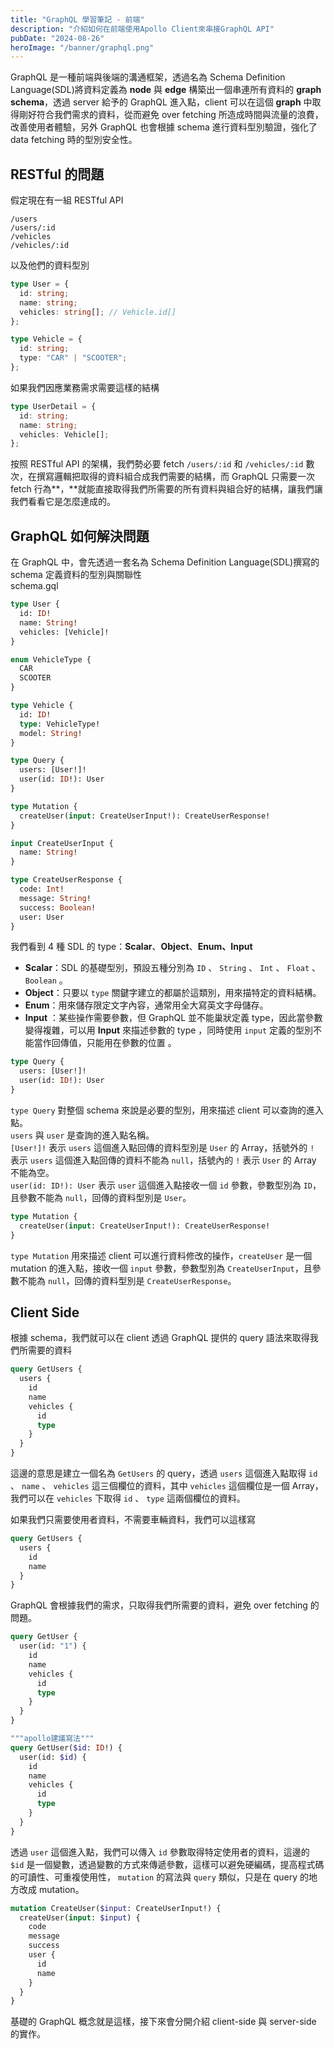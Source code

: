 ```yaml
---
title: "GraphQL 學習筆記 - 前端"
description: "介紹如何在前端使用Apollo Client來串接GraphQL API"
pubDate: "2024-08-26"
heroImage: "/banner/graphql.png"
---
```


GraphQL 是一種前端與後端的溝通框架，透過名為 Schema Definition Language(SDL)將資料定義為 **node** 與 **edge** 構築出一個串連所有資料的 **graph schema**，透過 server 給予的 GraphQL 進入點，client 可以在這個 **graph** 中取得剛好符合我們需求的資料，從而避免 over fetching 所造成時間與流量的浪費，改善使用者體驗，另外 GraphQL 也會根據 schema 進行資料型別驗證，強化了 data fetching 時的型別安全性。

## RESTful 的問題

假定現在有一組 RESTful API

```plaintext
/users
/users/:id
/vehicles
/vehicles/:id
```

以及他們的資料型別

```typescript
type User = {
  id: string;
  name: string;
  vehicles: string[]; // Vehicle.id[]
};

type Vehicle = {
  id: string;
  type: "CAR" | "SCOOTER";
};
```

如果我們因應業務需求需要這樣的結構

```typescript
type UserDetail = {
  id: string;
  name: string;
  vehicles: Vehicle[];
};
```

按照 RESTful API 的架構，我們勢必要 fetch `/users/:id` 和 `/vehicles/:id` 數次，在撰寫邏輯把取得的資料組合成我們需要的結構，而 GraphQL 只需要一次 fetch 行為**，**就能直接取得我們所需要的所有資料與組合好的結構，讓我們讓我們看看它是怎麼達成的。

## GraphQL 如何解決問題

在 GraphQL 中，會先透過一套名為 Schema Definition Language(SDL)撰寫的 schema 定義資料的型別與關聯性  
schema.gql

```graphql
type User {
  id: ID!
  name: String!
  vehicles: [Vehicle]!
}

enum VehicleType {
  CAR
  SCOOTER
}

type Vehicle {
  id: ID!
  type: VehicleType!
  model: String!
}

type Query {
  users: [User!]!
  user(id: ID!): User
}

type Mutation {
  createUser(input: CreateUserInput!): CreateUserResponse!
}

input CreateUserInput {
  name: String!
}

type CreateUserResponse {
  code: Int!
  message: String!
  success: Boolean!
  user: User
}
```

我們看到 4 種 SDL 的 type：**Scalar**、**Object**、**Enum、Input**

- **Scalar**：SDL 的基礎型別，預設五種分別為 `ID` 、 `String` 、 `Int` 、 `Float` 、 `Boolean` 。
- **Object**：只要以 `type` 關鍵字建立的都屬於這類別，用來描特定的資料結構。
- **Enum**：用來儲存限定文字內容，通常用全大寫英文字母儲存。
- **Input** ：某些操作需要參數，但 GraphQL 並不能巢狀定義 type，因此當參數變得複雜，可以用 **Input** 來描述參數的 type ，同時使用 `input` 定義的型別不能當作回傳值，只能用在參數的位置 。

```graphql
type Query {
  users: [User!]!
  user(id: ID!): User
}
```

`type Query` 對整個 schema 來說是必要的型別，用來描述 client 可以查詢的進入點。  
`users` 與 `user` 是查詢的進入點名稱。  
`[User!]!` 表示 `users` 這個進入點回傳的資料型別是 `User` 的 Array，括號外的 `!` 表示 `users` 這個進入點回傳的資料不能為 `null`，括號內的 `!` 表示 `User` 的 Array 不能為空。  
`user(id: ID!): User` 表示 `user` 這個進入點接收一個 `id` 參數，參數型別為 `ID`，且參數不能為 `null`，回傳的資料型別是 `User`。

```graphql
type Mutation {
  createUser(input: CreateUserInput!): CreateUserResponse!
}
```

`type Mutation` 用來描述 client 可以進行資料修改的操作，`createUser` 是一個 mutation 的進入點，接收一個 `input` 參數，參數型別為 `CreateUserInput`，且參數不能為 `null`，回傳的資料型別是 `CreateUserResponse`。

## Client Side

根據 schema，我們就可以在 client 透過 GraphQL 提供的 query 語法來取得我們所需要的資料

```graphql
query GetUsers {
  users {
    id
    name
    vehicles {
      id
      type
    }
  }
}
```

這邊的意思是建立一個名為 `GetUsers` 的 query，透過 `users` 這個進入點取得 `id` 、 `name` 、 `vehicles` 這三個欄位的資料，其中 `vehicles` 這個欄位是一個 Array，我們可以在 `vehicles` 下取得 `id` 、 `type` 這兩個欄位的資料。

如果我們只需要使用者資料，不需要車輛資料，我們可以這樣寫

```graphql
query GetUsers {
  users {
    id
    name
  }
}
```

GraphQL 會根據我們的需求，只取得我們所需要的資料，避免 over fetching 的問題。

```graphql
query GetUser {
  user(id: "1") {
    id
    name
    vehicles {
      id
      type
    }
  }
}

"""apollo建議寫法"""
query GetUser($id: ID!) {
  user(id: $id) {
    id
    name
    vehicles {
      id
      type
    }
  }
}

```

透過 `user` 這個進入點，我們可以傳入 `id` 參數取得特定使用者的資料，這邊的 `$id` 是一個變數，透過變數的方式來傳遞參數，這樣可以避免硬編碼，提高程式碼的可讀性、可重複使用性， `mutation` 的寫法與 `query` 類似，只是在 query 的地方改成 mutation。

```graphql
mutation CreateUser($input: CreateUserInput!) {
  createUser(input: $input) {
    code
    message
    success
    user {
      id
      name
    }
  }
}
```

基礎的 GraphQL 概念就是這樣，接下來會分開介紹 client-side 與 server-side 的實作。
